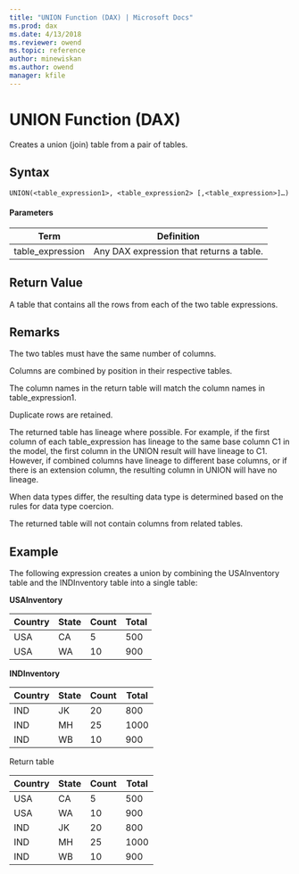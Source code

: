 ```yaml
---
title: "UNION Function (DAX) | Microsoft Docs"
ms.prod: dax
ms.date: 4/13/2018
ms.reviewer: owend
ms.topic: reference
author: minewiskan
ms.author: owend
manager: kfile
---
```

# UNION Function (DAX)
  
Creates a union (join) table from a pair of tables.  
  
## Syntax  
  
```  
UNION(<table_expression1>, <table_expression2> [,<table_expression>]…)  
```  
  
#### Parameters  
  
|Term|Definition|  
|--------|--------------|  
|table_expression|Any DAX expression that returns a table.|  
  
## Return Value  
A table that contains all the rows from each of the two table expressions.  
  
## Remarks  
The two tables must have the same number of columns.  
  
Columns are combined by position in their respective tables.  
  
The column names in the return table will match the column names in table_expression1.  
  
Duplicate rows are retained.  
  
The returned table has lineage where possible. For example, if the first column of each table_expression has lineage to the same base column C1 in the model, the first column in the UNION result will have lineage to C1. However, if combined columns have lineage to different base columns, or if there is an extension column, the resulting column in UNION will have no lineage.  
  
When data types differ, the resulting data type is determined based on the rules for data type coercion.  
  
The returned table will not contain columns from related tables.  
  
## Example  
The following expression creates a union by combining the USAInventory table and the INDInventory table into a single table:  
  
**USAInventory**  
  
|Country|State|Count|Total|  
|-----------|---------|---------|---------|  
|USA|CA|5|500|  
|USA|WA|10|900|  
  
**INDInventory**  
  
|Country|State|Count|Total|  
|-----------|---------|---------|---------|  
|IND|JK|20|800|  
|IND|MH|25|1000|  
|IND|WB|10|900|  
  
Return table  
  
|Country|State|Count|Total|  
|-----------|---------|---------|---------|  
|USA|CA|5|500|  
|USA|WA|10|900|  
|IND|JK|20|800|  
|IND|MH|25|1000|  
|IND|WB|10|900|  
  
